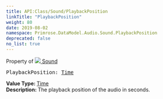 ```yaml
---
title: API:Class/Sound/PlaybackPosition
linkTitle: "PlaybackPosition"
weight: 80
date: 2019-08-02
namespace: Primrose.DataModel.Audio.Sound.PlaybackPosition
deprecated: false
no_list: true
---
```

Property of <a href="/docs/api-reference/Class/Sound"><img src="/icons/silk/sound.png"/>&nbsp;Sound</a>
<pre class="method-declaration">
PlaybackPosition: <a class="type" href="/docs/api-reference/DataType/Time">Time</a></pre>
<b>Value Type: </b>
<a class="type" href="/docs/api-reference/DataType/Time">Time</a>
<br/>
<b>Description: </b>
The playback position of the audio in seconds.

